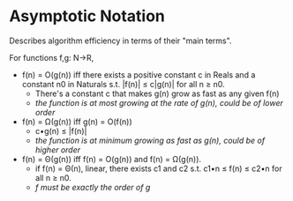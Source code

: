# Asymptotic Notation
Describes algorithm efficiency in terms of their "main terms".

For functions f,g: N->R,
- f(n) = O(g(n)) iff there exists a positive constant c in Reals and a constant n0 in Naturals s.t. |f(n)| ≤ c|g(n)| for all n ≥ n0. 
  - There's a constant c that makes g(n) grow as fast as any given f(n)
  - *the function is at most growing at the rate of g(n), could be of lower order*
- f(n) = Ω(g(n)) iff g(n) = O(f(n))
  - c•g(n) ≤ |f(n)|
  - *the function is at minimum growing as fast as g(n), could be of higher order*
- f(n) = Θ(g(n)) iff f(n) = O(g(n)) and f(n) = Ω(g(n)). 
  - if f(n) = Θ(n), linear, there exists c1 and c2 s.t. c1•n ≤ f(n) ≤ c2•n for all n ≥ n0.
  - *f must be exactly the order of g*
